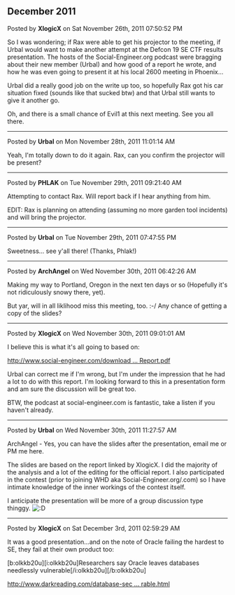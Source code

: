 ## December 2011
Posted by **XlogicX** on Sat November 26th, 2011 07:50:52 PM

So I was wondering; if Rax were able to get his projector to the meeting, if Urbal would want to make another attempt at the Defcon 19 SE CTF results presentation. The hosts of the Social-Engineer.org podcast were bragging about their new member (Urbal) and how good of a report he wrote, and how he was even going to present it at his local 2600 meeting in Phoenix...

Urbal did a really good job on the write up too, so hopefully Rax got his car situation fixed (sounds like that sucked btw) and that Urbal still wants to give it another go.

Oh, and there is a small chance of Evil1 at this next meeting. See you all there.

--------------------------------------------------------------------------------

Posted by **Urbal** on Mon November 28th, 2011 11:01:14 AM

Yeah, I'm totally down to do it again. Rax, can you confirm the projector will be present?

--------------------------------------------------------------------------------

Posted by **PHLAK** on Tue November 29th, 2011 09:21:40 AM

Attempting to contact Rax.  Will report back if I hear anything from him.

EDIT: Rax is planning on attending (assuming no more garden tool incidents) and will bring the projector.

--------------------------------------------------------------------------------

Posted by **Urbal** on Tue November 29th, 2011 07:47:55 PM

Sweetness... see y'all there! (Thanks, Phlak!)

--------------------------------------------------------------------------------

Posted by **ArchAngel** on Wed November 30th, 2011 06:42:26 AM

Making my way to Portland, Oregon in the next ten days or so (Hopefully it's not ridiculously snowy there, yet). 

But yar, will in all liklihood miss this meeting, too. :-/ Any chance of getting a copy of the slides?

--------------------------------------------------------------------------------

Posted by **XlogicX** on Wed November 30th, 2011 09:01:01 AM

I believe this is what it's all going to based on:
<!-- m --><a class="postlink" href="http://www.social-engineer.com/downloads/Social-Engineer_Defcon_19_SECTF_Results_Report.pdf">http://www.social-engineer.com/download ... Report.pdf</a><!-- m -->

Urbal can correct me if I'm wrong, but I'm under the impression that he had a lot to do with this report. I'm looking forward to this in a presentation form and am sure the discussion will be great too.

BTW, the podcast at social-engineer.com is fantastic, take a listen if you haven't already.

--------------------------------------------------------------------------------

Posted by **Urbal** on Wed November 30th, 2011 11:27:57 AM

ArchAngel - Yes, you can have the slides after the presentation, email me or PM me here.

The slides are based on the report linked by XlogicX. I did the majority of the analysis and a lot of the editing for the official report. I also participated in the contest (prior to joining WHD aka Social-Engineer.org/.com) so I have intimate knowledge of the inner workings of the contest itself.

I anticipate the presentation will be more of a group discussion type thinggy. <!-- s:D --><img src="{SMILIES_PATH}/icon_e_biggrin.gif" alt=":D" title="Very Happy" /><!-- s:D -->

--------------------------------------------------------------------------------

Posted by **XlogicX** on Sat December 3rd, 2011 02:59:29 AM

It was a good presentation...and on the note of Oracle failing the hardest to SE, they fail at their own product too:

[b:olkkb20u][i:olkkb20u]Researchers say Oracle leaves databases needlessly vulnerable[/i:olkkb20u][/b:olkkb20u]
<!-- m --><a class="postlink" href="http://www.darkreading.com/database-security/167901020/security/news/232200517/researchers-say-oracle-leaves-databases-needlessly-vulnerable.html">http://www.darkreading.com/database-sec ... rable.html</a><!-- m -->
